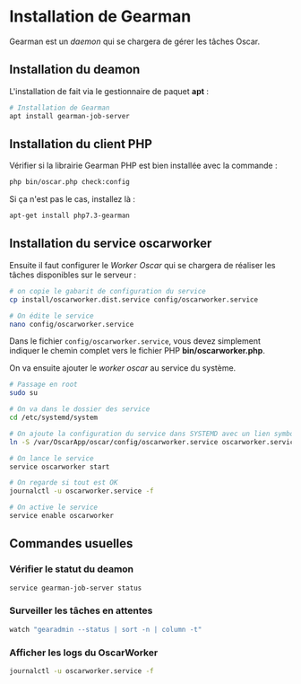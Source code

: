 # Installation de Gearman

Gearman est un *daemon* qui se chargera de gérer les tâches Oscar.


## Installation du deamon

L'installation de fait via le gestionnaire de paquet **apt** :

```bash
# Installation de Gearman
apt install gearman-job-server
```

## Installation du client PHP

Vérifier si la librairie Gearman PHP est bien installée avec la commande :

```bash
php bin/oscar.php check:config
```

Si ça n'est pas le cas, installez là :

```bash
apt-get install php7.3-gearman
```

## Installation du service oscarworker

Ensuite il faut configurer le *Worker Oscar* qui se chargera de réaliser les tâches disponibles sur le serveur :

```bash
# on copie le gabarit de configuration du service
cp install/oscarworker.dist.service config/oscarworker.service

# On édite le service
nano config/oscarworker.service
```

Dans le fichier `config/oscarworker.service`, vous devez simplement indiquer le chemin complet vers le fichier PHP **bin/oscarworker.php**.

On va ensuite ajouter le *worker oscar* au service du système.

```bash
# Passage en root
sudo su

# On va dans le dossier des service
cd /etc/systemd/system

# On ajoute la configuration du service dans SYSTEMD avec un lien symbolique
ln -S /var/OscarApp/oscar/config/oscarworker.service oscarworker.service

# On lance le service
service oscarworker start

# On regarde si tout est OK
journalctl -u oscarworker.service -f

# On active le service
service enable oscarworker
```

## Commandes usuelles

### Vérifier le statut du deamon

```bash
service gearman-job-server status
```

### Surveiller les tâches en attentes

```bash
watch "gearadmin --status | sort -n | column -t"
```

### Afficher les logs du OscarWorker

```bash
journalctl -u oscarworker.service -f
```
